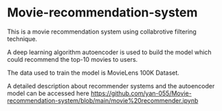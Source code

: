 # Movie-recommendation-system
This is a movie recommendation system using collabrotive filtering technique. 

A deep learning algorithm autoencoder is used to build the model which could recommend the top-10 movies to users.

The data used to train the model is MovieLens 100K Dataset.

A detailed description about recommender systems and the autoencoder model can be accessed here
https://github.com/yan-055/Movie-recommendation-system/blob/main/movie%20recommender.ipynb
